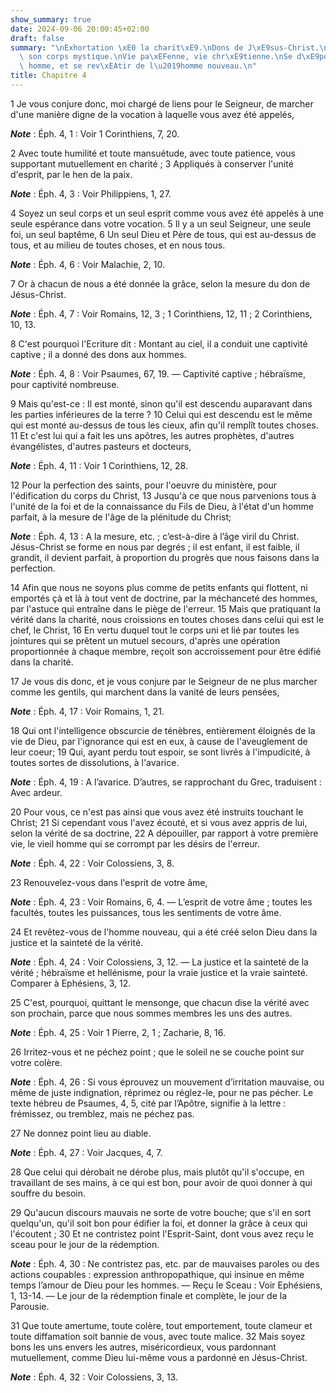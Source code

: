 ```yaml
---
show_summary: true
date: 2024-09-06 20:00:45+02:00
draft: false
summary: "\nExhortation \xE0 la charit\xE9.\nDons de J\xE9sus-Christ.\nEconomie de\
  \ son corps mystique.\nVie pa\xEFenne, vie chr\xE9tienne.\nSe d\xE9pouiller du vieil\
  \ homme, et se rev\xEAtir de l\u2019homme nouveau.\n"
title: Chapitre 4
---
```





1 Je vous conjure donc, moi chargé de liens pour le Seigneur, de marcher d'une manière digne de la vocation à laquelle vous avez été appelés,

***Note*** :  Éph. 4, 1 : Voir 1 Corinthiens, 7, 20.

2 Avec toute humilité et toute mansuétude, avec toute patience, vous supportant mutuellement en charité ; 3 Appliqués à conserver l'unité d'esprit, par le hen de la paix.

***Note*** :  Éph. 4, 3 : Voir Philippiens, 1, 27.

4 Soyez un seul corps et un seul esprit comme vous avez été appelés à une seule espérance dans votre vocation. 5 Il y a un seul Seigneur, une seule foi, un seul baptême, 6 Un seul Dieu et Père de tous, qui est au-dessus de tous, et au milieu de toutes choses, et en nous tous.

***Note*** :  Éph. 4, 6 : Voir Malachie, 2, 10.


7 Or à chacun de nous a été donnée la grâce, selon la mesure du don de Jésus-Christ.

***Note*** :  Éph. 4, 7 : Voir Romains, 12, 3 ; 1 Corinthiens, 12, 11 ; 2 Corinthiens, 10, 13.

8 C'est pourquoi l'Ecriture dit : Montant au ciel, il a conduit une captivité captive ; il a donné des dons aux hommes.

***Note*** :  Éph. 4, 8 : Voir Psaumes, 67, 19. ― Captivité captive ; hébraïsme, pour captivité nombreuse.

9 Mais qu'est-ce : Il est monté, sinon qu'il est descendu auparavant dans les parties inférieures de la terre ? 10 Celui qui est descendu est le même qui est monté au-dessus de tous les cieux, afin qu'il remplît toutes choses. 11 Et c'est lui qui a fait les uns apôtres, les autres prophètes, d'autres évangélistes, d'autres pasteurs et docteurs,

***Note*** :  Éph. 4, 11 : Voir 1 Corinthiens, 12, 28.

12 Pour la perfection des saints, pour l'oeuvre du ministère, pour l'édification du corps du Christ, 13 Jusqu'à ce que nous parvenions tous à l'unité de la foi et de la connaissance du Fils de Dieu, à l'état d'un homme parfait, à la mesure de l'âge de la plénitude du Christ;

***Note*** :  Éph. 4, 13 : A la mesure, etc. ; c’est-à-dire à l’âge viril du Christ. Jésus-Christ se forme en nous par degrés ; il est enfant, il est faible, il grandit, il devient parfait, à proportion du progrès que nous faisons dans la perfection.

14 Afin que nous ne soyons plus comme de petits enfants qui flottent, ni emportés çà et là à tout vent de doctrine, par la méchanceté des hommes, par l'astuce qui entraîne dans le piège de l'erreur. 15 Mais que pratiquant la vérité dans la charité, nous croissions en toutes choses dans celui qui est le chef, le Christ, 16 En vertu duquel tout le corps uni et lié par toutes les jointures qui se prêtent un mutuel secours, d'après une opération proportionnée à chaque membre, reçoit son accroissement pour être édifié dans la charité.


17 Je vous dis donc, et je vous conjure par le Seigneur de ne plus marcher comme les gentils, qui marchent dans la vanité de leurs pensées,

***Note*** :  Éph. 4, 17 : Voir Romains, 1, 21.

18 Qui ont l'intelligence obscurcie de ténèbres, entièrement éloignés de la vie de Dieu, par l'ignorance qui est en eux, à cause de l'aveuglement de leur coeur; 19 Qui, ayant perdu tout espoir, se sont livrés à l'impudicité, à toutes sortes de dissolutions, à l'avarice.

***Note*** :  Éph. 4, 19 : A l’avarice. D’autres, se rapprochant du Grec, traduisent : Avec ardeur.

20 Pour vous, ce n'est pas ainsi que vous avez été instruits touchant le Christ; 21 Si cependant vous l'avez écouté, et si vous avez appris de lui, selon la vérité de sa doctrine, 22 A dépouiller, par rapport à votre première vie, le vieil homme qui se corrompt par les désirs de l'erreur.

***Note*** :  Éph. 4, 22 : Voir Colossiens, 3, 8.

23 Renouvelez-vous dans l'esprit de votre âme,

***Note*** :  Éph. 4, 23 : Voir Romains, 6, 4. ― L’esprit de votre âme ; toutes les facultés, toutes les puissances, tous les sentiments de votre âme.

24 Et revêtez-vous de l'homme nouveau, qui a été créé selon Dieu dans la justice et la sainteté de la vérité.

***Note*** :  Éph. 4, 24 : Voir Colossiens, 3, 12. ― La justice et la sainteté de la vérité ; hébraïsme et hellénisme, pour la vraie justice et la vraie sainteté. Comparer à Ephésiens, 3, 12.


25 C'est, pourquoi, quittant le mensonge, que chacun dise la vérité avec son prochain, parce que nous sommes membres les uns des autres.

***Note*** :  Éph. 4, 25 : Voir 1 Pierre, 2, 1 ; Zacharie, 8, 16.

26 Irritez-vous et ne péchez point ; que le soleil ne se couche point sur votre colère.

***Note*** :  Éph. 4, 26 : Si vous éprouvez un mouvement d’irritation mauvaise, ou même de juste indignation, réprimez ou réglez-le, pour ne pas pécher. Le texte hébreu de Psaumes, 4, 5, cité par l’Apôtre, signifie à la lettre : frémissez, ou tremblez, mais ne péchez pas.

27 Ne donnez point lieu au diable.

***Note*** :  Éph. 4, 27 : Voir Jacques, 4, 7.


28 Que celui qui dérobait ne dérobe plus, mais plutôt qu'il s'occupe, en travaillant de ses mains, à ce qui est bon, pour avoir de quoi donner à qui souffre du besoin.


29 Qu'aucun discours mauvais ne sorte de votre bouche; que s'il en sort quelqu'un, qu'il soit bon pour édifier la foi, et donner la grâce à ceux qui l'écoutent ; 30 Et ne contristez point l'Esprit-Saint, dont vous avez reçu le sceau pour le jour de la rédemption.

***Note*** :  Éph. 4, 30 : Ne contristez pas, etc. par de mauvaises paroles ou des actions coupables : expression anthropopathique, qui insinue en même temps l’amour de Dieu pour les hommes. ― Reçu le Sceau : Voir Ephésiens, 1, 13-14. ― Le jour de la rédemption finale et complète, le jour de la Parousie.


31 Que toute amertume, toute colère, tout emportement, toute clameur et toute diffamation soit bannie de vous, avec toute malice. 32 Mais soyez bons les uns envers les autres, miséricordieux, vous pardonnant mutuellement, comme Dieu lui-même vous a pardonné en Jésus-Christ.

***Note*** :  Éph. 4, 32 : Voir Colossiens, 3, 13.

